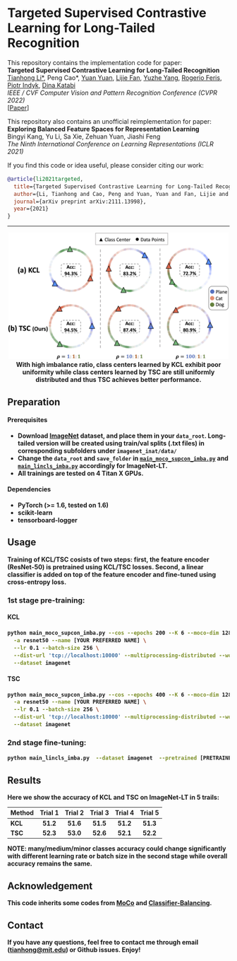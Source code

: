 # Targeted Supervised Contrastive Learning for Long-Tailed Recognition

This repository contains the implementation code for paper: <br>
__Targeted Supervised Contrastive Learning for Long-Tailed Recognition__ <br>
[Tianhong Li*](http://tianhongli.me/), Peng Cao*, [Yuan Yuan](https://yyuanad.github.io/), [Lijie Fan](http://lijiefan.me/), [Yuzhe Yang](https://www.mit.edu/~yuzhe/), [Rogerio Feris](https://www.rogerioferis.org/), [Piotr Indyk](https://people.csail.mit.edu/indyk/), [Dina Katabi](https://people.csail.mit.edu/dina/) <br>
_IEEE / CVF Computer Vision and Pattern Recognition Conference (CVPR 2022)_ <br>
[[Paper](https://arxiv.org/abs/2111.13998)]


This repository also contains an unofficial reimplementation for paper: <br>
__Exploring Balanced Feature Spaces for Representation Learning__ <br>
Bingyi Kang, Yu Li, Sa Xie, Zehuan Yuan, Jiashi Feng <br>
_The Ninth International Conference on Learning Representations (ICLR 2021)_

If you find this code or idea useful, please consider citing our work:
```bib
@article{li2021targeted,
  title={Targeted Supervised Contrastive Learning for Long-Tailed Recognition},
  author={Li, Tianhong and Cao, Peng and Yuan, Yuan and Fan, Lijie and Yang, Yuzhe and Feris, Rogerio and Indyk, Piotr and Katabi, Dina},
  journal={arXiv preprint arXiv:2111.13998},
  year={2021}
}
```
___
<p align="center">
    <img src="teaser.jpg" width="500"> <br>
<b> With high imbalance ratio, class centers learned by KCL exhibit poor uniformity while class centers learned by TSC are still uniformly distributed and thus TSC achieves better performance.
</p>


## Preparation

#### Prerequisites
- Download [ImageNet](http://image-net.org/download) dataset, and place them in your `data_root`. Long-tailed version will be created using train/val splits (.txt files) in corresponding subfolders under `imagenet_inat/data/`
- Change the `data_root` and `save_folder` in [`main_moco_supcon_imba.py`](.main_moco_supcon_imba.py) and [`main_lincls_imba.py`](.main_lincls_imba.py) accordingly for ImageNet-LT.
- All trainings are tested on 4 Titan X GPUs.
#### Dependencies
- PyTorch (>= 1.6, tested on 1.6)
- scikit-learn
- tensorboard-logger

## Usage
Training of KCL/TSC cosists of two steps: first, the feature encoder (ResNet-50) is pretrained using KCL/TSC losses. Second, a linear classifier is added on top of the feature encoder and fine-tuned using cross-entropy loss.
### 1st stage pre-training:
#### KCL
```bash
python main_moco_supcon_imba.py --cos --epochs 200 --K 6 --moco-dim 128 --mlp \                                                                                                         -a resnet50 --name kcl_release \
  -a resnet50 --name [YOUR PREFERRED NAME] \
  --lr 0.1 --batch-size 256 \
  --dist-url 'tcp://localhost:10000' --multiprocessing-distributed --world-size 1 --rank 0 \
  --dataset imagenet
```

#### TSC
```bash
python main_moco_supcon_imba.py --cos --epochs 400 --K 6 --moco-dim 128 --mlp --targeted --tr 1 --sep_t --tw 0.2 \
  -a resnet50 --name [YOUR PREFERRED NAME] \
  --lr 0.1 --batch-size 256 \
  --dist-url 'tcp://localhost:10000' --multiprocessing-distributed --world-size 1 --rank 0 \
  --dataset imagenet
```

### 2nd stage fine-tuning:
```bash
python main_lincls_imba.py  --dataset imagenet  --pretrained [PRETRAINED MODEL PATH FROM 1ST STAGE] --epochs 40 --schedule 20 30 --seed 0 -b 2048
```

## Results
Here we show the accuracy of KCL and TSC on ImageNet-LT in 5 trails:

| Method    | Trial 1 | Trial 2 | Trial 3 | Trial 4 | Trial 5 |
|-----------|:-------:|:-------:|:-------:|:-------:|:-------:|
| KCL       |  51.2   |  51.6   |  51.5   |  51.2   |  51.3   | 
| TSC       |  52.3   |  53.0   |  52.6   |  52.1   |  52.2   |

NOTE:
many/medium/minor classes accuracy could change significantly with different learning rate or batch size in the second stage while overall accuracy remains the same.

## Acknowledgement
This code inherits some codes from [MoCo](https://github.com/facebookresearch/moco) and [Classifier-Balancing](https://github.com/facebookresearch/classifier-balancing).

## Contact
If you have any questions, feel free to contact me through email (tianhong@mit.edu) or Github issues. Enjoy!